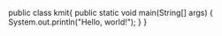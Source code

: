 public class kmit{
        public static void main(String[] args) {
    System.out.println("Hello, world!");
}
}

